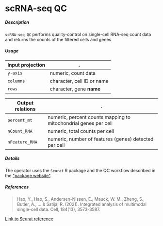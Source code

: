 # scRNA-seq QC

##### Description

`scRNA-seq QC` performs quality-control on single-cell RNA-seq count data and returns the counts of the filtered cells and genes.

##### Usage

Input projection|.
---|---
`y-axis`   | numeric, count data
`columns`  | character, cell ID or name
`rows`     | character, gene __name__

Output relations|.
---|---
`percent_mt`       | numeric, percent counts mapping to mitochondrial genes per cell
`nCount_RNA`       | numeric, total counts per cell
`nFeature_RNA`     | numeric, number of features (genes) detected per cell

##### Details

The operator uses the `Seurat` R package and the QC workflow described in the ["package website"](https://satijalab.org/seurat/).

##### References

> Hao, Y., Hao, S., Andersen-Nissen, E., Mauck, W. M., Zheng, S., Butler, A., ... & Satija, R. (2021). Integrated analysis of multimodal single-cell data. Cell, 184(13), 3573-3587.

[Link to Seurat reference](https://doi.org/10.1016/j.cell.2021.04.048)
